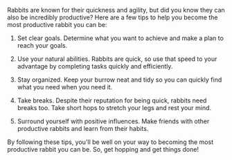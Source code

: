<!-- Title: How To Become A Very Productive Rabbit -->
<!-- Add this in the WYSIWYG Source Code Pane -->
<p>Rabbits are known for their quickness and agility, but did you know they can also be incredibly productive? Here are a few tips to help you become the most productive rabbit you can be:</p>
<ol>
<li>
<p>Set clear goals. Determine what you want to achieve and make a plan to reach your goals.</p>
</li>
<li>
<p>Use your natural abilities. Rabbits are quick, so use that speed to your advantage by completing tasks quickly and efficiently.</p>
</li>
<li>
<p>Stay organized. Keep your burrow neat and tidy so you can quickly find what you need when you need it.</p>
</li>
<li>
<p>Take breaks. Despite their reputation for being quick, rabbits need breaks too. Take short hops to stretch your legs and rest your mind.</p>
</li>
<li>
<p>Surround yourself with positive influences. Make friends with other productive rabbits and learn from their habits.</p>
</li>
</ol>
<p>By following these tips, you'll be well on your way to becoming the most productive rabbit you can be. So, get hopping and get things done!</p>
